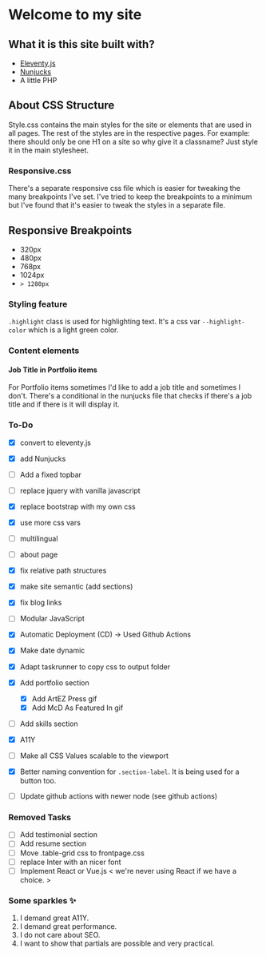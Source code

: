# Welcome to my site

## What it is this site built with?
- [Eleventy.js](https://www.11ty.dev)
- [Nunjucks](https://github.com/mozilla/nunjucks)
- A little PHP

## About CSS Structure
Style.css contains the main styles for the site or elements that are used in all pages. The rest of the styles are in the respective pages.
For example: there should only be one H1 on a site so why give it a classname? Just style it in the main stylesheet.

### Responsive.css
There's a separate responsive css file which is easier for tweaking the many breakpoints I've set. I've tried to keep the breakpoints to a minimum but I've found that it's easier to tweak the styles in a separate file.

## Responsive Breakpoints
- 320px
- 480px
- 768px
- 1024px
- `> 1280px`

### Styling feature
`.highlight` class is used for highlighting text. It's a css var `--highlight-color` which is a light green color.

### Content elements
#### Job Title in Portfolio items
For Portfolio items sometimes I'd like to add a job title and sometimes I don't. There's a conditional in the nunjucks file that checks if there's a job title and if there is it will display it.

### To-Do
- [x] convert to eleventy.js
- [x] add Nunjucks
- [ ] Add a fixed topbar
- [ ] replace jquery with vanilla javascript
- [x] replace bootstrap with my own css
- [x] use more css vars
- [ ] multilingual
- [ ] about page
- [x] fix relative path structures
- [x] make site semantic (add sections)
- [x] fix blog links
- [ ] Modular JavaScript
- [x] Automatic Deployment (CD) -> Used Github Actions
- [x] Make date dynamic
- [x] Adapt taskrunner to copy css to output folder
- [x] Add portfolio section
    - [x] Add ArtEZ Press gif
    - [x] Add McD As Featured In gif
- [ ] Add skills section
- [x] A11Y
- [ ] Make all CSS Values scalable to the viewport
- [x] Better naming convention for `.section-label`. It is being used for a button too.
- [ ] Update github actions with newer node (see github actions)


### Removed Tasks
- [ ] Add testimonial section
- [ ] Add resume section
- [ ] Move .table-grid css to frontpage.css
- [ ] replace Inter with an nicer font
- [ ] Implement React or Vue.js < we're never using React if we have a choice. >

### Some sparkles ✨
1. I demand great A11Y.
2. I demand great performance.
3. I do not care about SEO.
4. I want to show that partials are possible and very practical.
